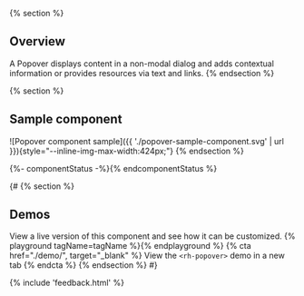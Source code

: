 {% section %}
  ## Overview
  A Popover displays content in a non-modal dialog and adds contextual 
  information or provides resources via text and links.
{% endsection %}

{% section %}
  ## Sample component
  ![Popover component sample]({{ './popover-sample-component.svg' 
  | url }}){style="--inline-img-max-width:424px;"}
{% endsection %}

{%- componentStatus -%}{% endcomponentStatus %}

{#
{% section %}
  ## Demos
  View a live version of this component and see how it can be customized.
  {% playground tagName=tagName %}{% endplayground %}
  {% cta href="./demo/", target="_blank" %}
    View the `<rh-popover>` demo in a new tab
  {% endcta %}
{% endsection %}
#}

{% include 'feedback.html' %}